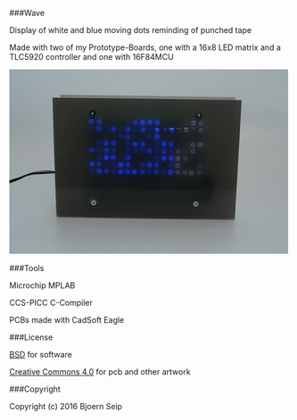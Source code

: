 
###Wave

Display of white and blue moving dots reminding of punched tape

Made with two of my Prototype-Boards, one with a 16x8 LED matrix and a TLC5920 controller and one with 16F84MCU

![Wave](Images/500_wave-1.JPG)


###Tools

Microchip MPLAB

CCS-PICC C-Compiler

PCBs made with CadSoft Eagle

###License

[BSD](LICENSE-BSD.txt) for software

[Creative Commons 4.0](LICENSE-CC.txt) for pcb and other artwork


###Copyright

Copyright (c) 2016 Bjoern Seip

